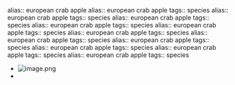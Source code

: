 alias:: european crab apple
alias:: european crab apple
tags:: species
alias:: european crab apple
tags:: species
alias:: european crab apple
tags:: species
alias:: european crab apple
tags:: species
alias:: european crab apple
tags:: species
alias:: european crab apple
tags:: species
alias:: european crab apple
tags:: species
alias:: european crab apple
tags:: species
alias:: european crab apple
tags:: species
alias:: european crab apple
tags:: species
alias:: european crab apple
tags:: species

- ![image.png](https://peach-geographical-bat-397.mypinata.cloud/ipfs/QmT7LjsoTVrx2XfhmgHL9B4fq4zU1Y7HRgZmwLiTUQXfPL)
-